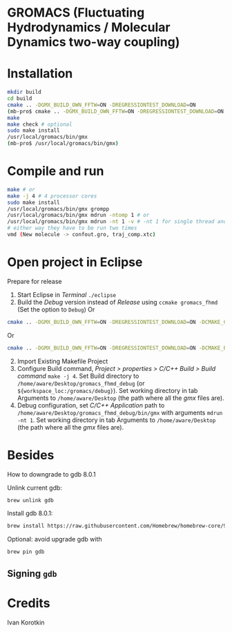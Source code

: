 # GROMACS (Fluctuating Hydrodynamics / Molecular Dynamics two-way coupling)

# Installation
```bash
mkdir build
cd build
cmake .. -DGMX_BUILD_OWN_FFTW=ON -DREGRESSIONTEST_DOWNLOAD=ON
(mb-pro$ cmake .. -DGMX_BUILD_OWN_FFTW=ON -DREGRESSIONTEST_DOWNLOAD=ON -DCMAKE_C_COMPILER=gcc -DCMAKE_CXX_COMPILER=g++)
make
make check # optional
sudo make install
/usr/local/gromacs/bin/gmx
(mb-pro$ /usr/local/gromacs/bin/gmx)
```

# Compile and run

```bash
make # or
make -j 4 # 4 processor cores
sudo make install
/usr/local/gromacs/bin/gmx grompp
/usr/local/gromacs/bin/gmx mdrun -ntomp 1 # or
/usr/local/gromacs/bin/gmx mdrun -nt 1 -v # -nt 1 for single thread and -v for outputing steps
# either way they have to be run two times
vmd (New molecule -> confout.gro, traj_comp.xtc)
```
# Open project in Eclipse

Prepare for release




1. Start Eclipse in _Terminal_ ```./eclipse```
1. Build the _Debug_ version instead of _Release_ using ```ccmake gromacs_fhmd``` (Set the option to ```Debug```)
Or
```bash
cmake .. -DGMX_BUILD_OWN_FFTW=ON -DREGRESSIONTEST_DOWNLOAD=ON -DCMAKE_C_COMPILER=gcc -DCMAKE_CXX_COMPILER=g++ -DCMAKE_BUILD_TYPE=Debug
```
Or
```bash
cmake .. -DGMX_BUILD_OWN_FFTW=ON -DREGRESSIONTEST_DOWNLOAD=ON -DCMAKE_BUILD_TYPE=Debug
```

2. Import Existing Makefile Project
3. Configure Build command, _Project > properties > C/C++ Build > Build command_ ```make -j 4```. Set Build directory to ```/home/aware/Desktop/gromacs_fhmd_debug``` (or `${workspace_loc:/gromacs/debug}`). Set working directory in tab Arguments to  ```/home/aware/Desktop``` (the path where all the *gmx* files are).
4. Debug configuration, set _C/C++ Application_ path to ```/home/aware/Desktop/gromacs_fhmd_debug/bin/gmx``` with arguments ```mdrun -nt 1```. Set working directory in tab Arguments to  ```/home/aware/Desktop``` (the path where all the *gmx* files are).


# Besides

How to downgrade to gdb 8.0.1

Unlink current gdb:
```bash
brew unlink gdb
```

Install gdb 8.0.1:
```bash
brew install https://raw.githubusercontent.com/Homebrew/homebrew-core/9ec9fb27a33698fc7636afce5c1c16787e9ce3f3/Formula/gdb.rb
```
Optional: avoid upgrade gdb with
```bash
brew pin gdb
```

## Signing `gdb`

# Credits
Ivan Korotkin
